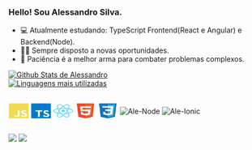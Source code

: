 ### Hello! Sou Alessandro Silva.

- 💻 Atualmente estudando: TypeScript Frontend(React e Angular) e Backend(Node).
- 🙋‍♂️ Sempre disposto a novas oportunidades.
- 💟 Paciência é a melhor arma para combater problemas complexos.

[![Github Stats de Alessandro](https://github-readme-stats.vercel.app/api?username=Alex-pru&show_icons=true&theme=radical)](https://github.com/anuraghazra/github-readme-stats)
<br>
[![Linguagens mais utilizadas](https://github-readme-stats.vercel.app/api/top-langs/?username=Alex-pru&theme=radical&langs_count=5)](https://github.com/anuraghazra/github-readme-stats)

<div style="display: inline_block"><br>
  <img align="center" alt="Ale-Js" height="30" width="40" src="https://raw.githubusercontent.com/devicons/devicon/master/icons/javascript/javascript-plain.svg">
  <img align="center" alt="Ale-Ts" height="30" width="40" src="https://raw.githubusercontent.com/devicons/devicon/master/icons/typescript/typescript-plain.svg">
  <img align="center" alt="Ale-React" height="30" width="40" src="https://raw.githubusercontent.com/devicons/devicon/master/icons/react/react-original.svg">
  <img align="center" alt="Ale-HTML" height="30" width="40" src="https://raw.githubusercontent.com/devicons/devicon/master/icons/html5/html5-original.svg">
  <img align="center" alt="Ale-CSS" height="30" width="40" src="https://raw.githubusercontent.com/devicons/devicon/master/icons/css3/css3-original.svg">
  <img align="center" alt="Ale-Node" height="30" width="40" src="https://cdn.jsdelivr.net/gh/devicons/devicon@latest/icons/nodejs/nodejs-original-wordmark.svg">
  <img align="center" alt="Ale-Ionic" height="30" width="40"  src="https://cdn.jsdelivr.net/gh/devicons/devicon@latest/icons/ionic/ionic-original.svg" />
</div>

##

<div>
  <a href = "mailto:aleworkingofficial@gmail.com"><img src="https://img.shields.io/badge/-Gmail-%23333?style=for-the-badge&logo=gmail&logoColor=white" target="_blank"></a>
  <a href="https://www.linkedin.com/in/Ale-pru" target="_blank"><img src="https://img.shields.io/badge/-LinkedIn-%230077B5?style=for-the-badge&logo=linkedin&logoColor=white" target="_blank"></a>
</div>

